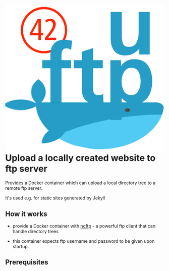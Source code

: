 # ![](./icon.png) Upload a locally created website to ftp server

Provides a Docker container which can upload a local directory tree to
a remote ftp server.

It's used e.g. for static sites generated by Jekyll

## How it works

* provide a Docker container with [ncftp]() - a powerful ftp client
that can handle directory trees

* this container expects ftp username and password to be given upon startup.

## Prerequisites
